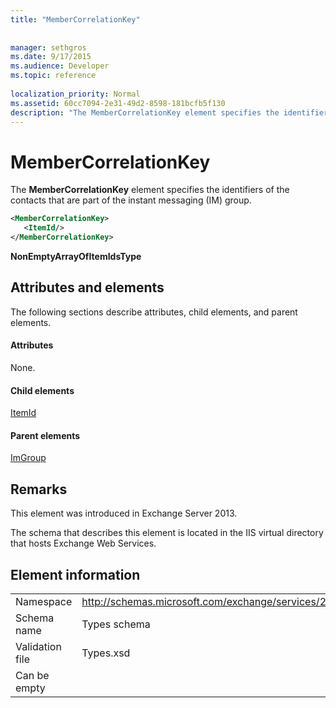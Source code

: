 ```yaml
---
title: "MemberCorrelationKey"
 
 
manager: sethgros
ms.date: 9/17/2015
ms.audience: Developer
ms.topic: reference
 
localization_priority: Normal
ms.assetid: 60cc7094-2e31-49d2-8598-181bcfb5f130
description: "The MemberCorrelationKey element specifies the identifiers of the contacts that are part of the instant messaging (IM) group."
---
```


# MemberCorrelationKey

The **MemberCorrelationKey** element specifies the identifiers of the contacts that are part of the instant messaging (IM) group. 
  
```XML
<MemberCorrelationKey>
   <ItemId/>
</MemberCorrelationKey>
```

 **NonEmptyArrayOfItemIdsType**
## Attributes and elements

The following sections describe attributes, child elements, and parent elements.
  
#### Attributes

None.
  
#### Child elements

[ItemId](itemid.md)
  
#### Parent elements

[ImGroup](imgroup.md)
  
## Remarks

This element was introduced in Exchange Server 2013.
  
The schema that describes this element is located in the IIS virtual directory that hosts Exchange Web Services.
  
## Element information

|||
|:-----|:-----|
|Namespace  <br/> |http://schemas.microsoft.com/exchange/services/2006/types  <br/> |
|Schema name  <br/> |Types schema  <br/> |
|Validation file  <br/> |Types.xsd  <br/> |
|Can be empty  <br/> ||
   

